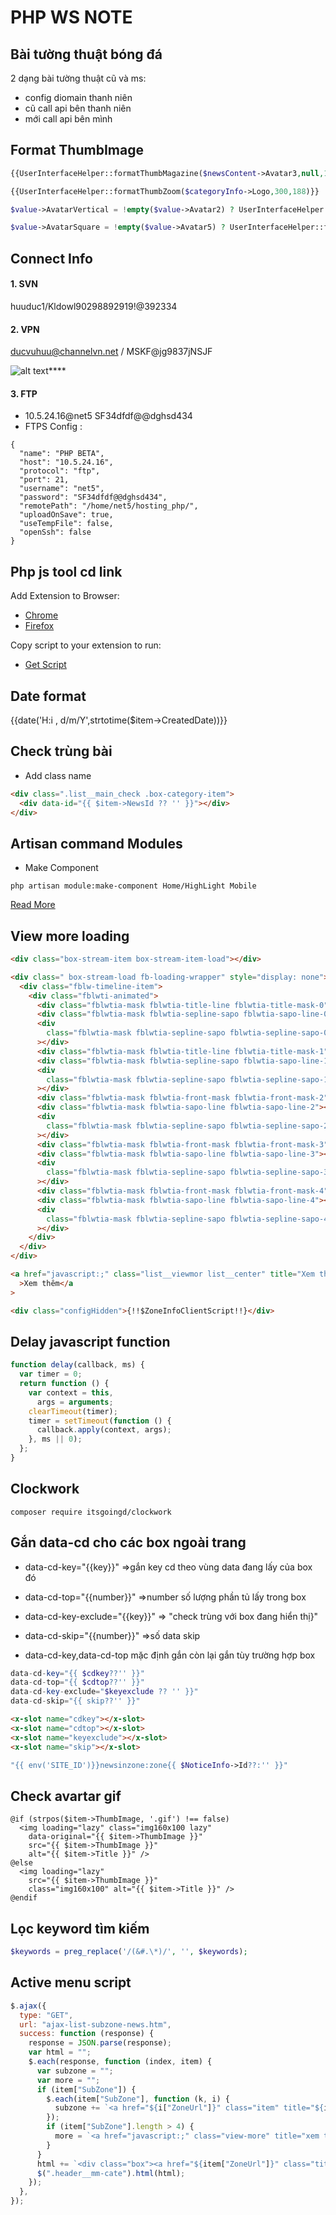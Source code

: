 # PHP WS NOTE

## Bài tường thuật bóng đá
2 dạng bài tường thuật cũ và ms:
 - config diomain thanh niên
 - cũ call api bên thanh niên
 - mới call api bên mình

## Format ThumbImage

```php
{{UserInterfaceHelper::formatThumbMagazine($newsContent->Avatar3,null,1)}}

{{UserInterfaceHelper::formatThumbZoom($categoryInfo->Logo,300,188)}}

$value->AvatarVertical = !empty($value->Avatar2) ? UserInterfaceHelper::formatThumbWidth($value->Avatar2 ,$imgW) : '';

$value->AvatarSquare = !empty($value->Avatar5) ? UserInterfaceHelper::formatThumbZoom($value->Avatar5,$imgW, $imgH) : '';
```

## Connect Info

#### 1. SVN

huuduc1/Kldowl90298892919!@392334

#### 2. VPN

ducvuhuu@channelvn.net / MSKF@jg9837jNSJF

![alt text](![image](https://user-images.githubusercontent.com/61931560/207207030-f6418eee-3b1b-4e1c-aa7f-598f8ac73b45.png) "Title")****

#### 3. FTP

- 10.5.24.16@net5 SF34dfdf@@dghsd434
- FTPS Config :

```config
{
  "name": "PHP BETA",
  "host": "10.5.24.16",
  "protocol": "ftp",
  "port": 21,
  "username": "net5",
  "password": "SF34dfdf@@dghsd434",
  "remotePath": "/home/net5/hosting_php/",
  "uploadOnSave": true,
  "useTempFile": false,
  "openSsh": false
}
```

## Php js tool cd link

Add Extension to Browser:

- [Chrome](https://chrome.google.com/webstore/detail/run-javascript/lmilalhkkdhfieeienjbiicclobibjao)
- [Firefox](https://addons.mozilla.org/en-US/firefox/addon/javascript/)

Copy script to your extension to run:

- [Get Script](http://cdn.hevivu.cyou/root/cd-php-tool.js)

## Date format

{{date('H:i , d/m/Y',strtotime($item->CreatedDate))}}

## Check trùng bài

- Add class name

```html
<div class=".list__main_check .box-category-item">
  <div data-id="{{ $item->NewsId ?? '' }}"></div>
</div>
```

## Artisan command Modules

- Make Component

```Command
php artisan module:make-component Home/HighLight Mobile
```

[Read More](https://nwidart.com/laravel-modules/v6/advanced-tools/artisan-commands)

## View more loading

```html
<div class="box-stream-item box-stream-item-load"></div>

<div class=" box-stream-load fb-loading-wrapper" style="display: none">
  <div class="fblw-timeline-item">
    <div class="fblwti-animated">
      <div class="fblwtia-mask fblwtia-title-line fblwtia-title-mask-0"></div>
      <div class="fblwtia-mask fblwtia-sepline-sapo fblwtia-sapo-line-0"></div>
      <div
        class="fblwtia-mask fblwtia-sepline-sapo fblwtia-sepline-sapo-0"
      ></div>
      <div class="fblwtia-mask fblwtia-title-line fblwtia-title-mask-1"></div>
      <div class="fblwtia-mask fblwtia-sepline-sapo fblwtia-sapo-line-1"></div>
      <div
        class="fblwtia-mask fblwtia-sepline-sapo fblwtia-sepline-sapo-1"
      ></div>
      <div class="fblwtia-mask fblwtia-front-mask fblwtia-front-mask-2"></div>
      <div class="fblwtia-mask fblwtia-sapo-line fblwtia-sapo-line-2"></div>
      <div
        class="fblwtia-mask fblwtia-sepline-sapo fblwtia-sepline-sapo-2"
      ></div>
      <div class="fblwtia-mask fblwtia-front-mask fblwtia-front-mask-3"></div>
      <div class="fblwtia-mask fblwtia-sapo-line fblwtia-sapo-line-3"></div>
      <div
        class="fblwtia-mask fblwtia-sepline-sapo fblwtia-sepline-sapo-3"
      ></div>
      <div class="fblwtia-mask fblwtia-front-mask fblwtia-front-mask-4"></div>
      <div class="fblwtia-mask fblwtia-sapo-line fblwtia-sapo-line-4"></div>
      <div
        class="fblwtia-mask fblwtia-sepline-sapo fblwtia-sepline-sapo-4"
      ></div>
    </div>
  </div>
</div>

<a href="javascript:;" class="list__viewmor list__center" title="Xem thêm"
  >Xem thêm</a
>

<div class="configHidden">{!!$ZoneInfoClientScript!!}</div>
```

## Delay javascript function

```javascript
function delay(callback, ms) {
  var timer = 0;
  return function () {
    var context = this,
      args = arguments;
    clearTimeout(timer);
    timer = setTimeout(function () {
      callback.apply(context, args);
    }, ms || 0);
  };
}
```

## Clockwork

```Command
composer require itsgoingd/clockwork
```

## Gắn data-cd cho các box ngoài trang

- data-cd-key="{{key}}" =>gắn key cd theo vùng data đang lấy của box đó

- data-cd-top="{{number}}" =>number số lượng phần tủ lấy trong box

- data-cd-key-exclude="{{key}}" => "check trùng với box đang hiển thị}"

- data-cd-skip="{{number}}" =>số data skip

- data-cd-key,data-cd-top mặc định gắn còn lại gắn tùy trường hợp box

```php
data-cd-key="{{ $cdkey??'' }}"
data-cd-top="{{ $cdtop??'' }}"
data-cd-key-exclude="$keyexclude ?? '' }}"
data-cd-skip="{{ skip??'' }}"
```

```html
<x-slot name="cdkey"></x-slot>
<x-slot name="cdtop"></x-slot>
<x-slot name="keyexclude"></x-slot>
<x-slot name="skip"></x-slot>
```

```php
"{{ env('SITE_ID')}}newsinzone:zone{{ $NoticeInfo->Id??:'' }}"
```

## Check avartar gif

```blade.php
@if (strpos($item->ThumbImage, '.gif') !== false)
  <img loading="lazy" class="img160x100 lazy"
    data-original="{{ $item->ThumbImage }}"
    src="{{ $item->ThumbImage }}"
    alt="{{ $item->Title }}" />
@else
  <img loading="lazy"
    src="{{ $item->ThumbImage }}"
    class="img160x100" alt="{{ $item->Title }}" />
@endif
```

## Lọc keyword tìm kiếm

```php
$keywords = preg_replace('/(&#.\*)/', '', $keywords);
```

## Active menu script

```javascript
$.ajax({
  type: "GET",
  url: "ajax-list-subzone-news.htm",
  success: function (response) {
    response = JSON.parse(response);
    var html = "";
    $.each(response, function (index, item) {
      var subzone = "";
      var more = "";
      if (item["SubZone"]) {
        $.each(item["SubZone"], function (k, i) {
          subzone += `<a href="${i["ZoneUrl"]}" class="item" title="${i["Name"]}">${i["Name"]}</a>`;
        });
        if (item["SubZone"].length > 4) {
          more = `<a href="javascript:;" class="view-more" title="xem thêm">xem thêm</a>`;
        }
      }
      html += `<div class="box"><a href="${item["ZoneUrl"]}" class="title" title="${item["Name"]}">${item["Name"]}</a><div class="list">${subzone}</div>${more}</div>`;
      $(".header__mm-cate").html(html);
    });
  },
});
```
